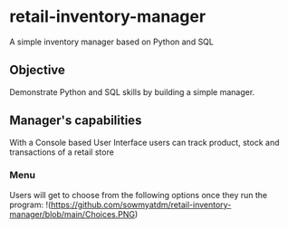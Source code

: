 # retail-inventory-manager
A simple inventory manager based on Python and SQL

## Objective
Demonstrate Python and SQL skills by building a simple manager.

## Manager's capabilities
With a Console based User Interface users can track product, stock and transactions of a retail store

### Menu
Users will get to choose from the following options once they run the program:
!(https://github.com/sowmyatdm/retail-inventory-manager/blob/main/Choices.PNG)
